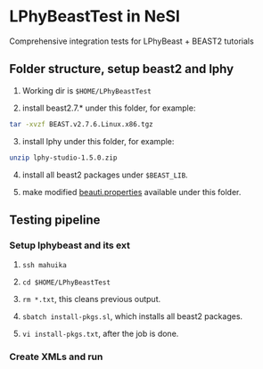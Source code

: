 # LPhyBeastTest in NeSI

Comprehensive integration tests for LPhyBeast + BEAST2 tutorials

## Folder structure, setup beast2 and lphy

1. Working dir is `$HOME/LPhyBeastTest`

2. install beast2.7.* under this folder, for example:

```bash
tar -xvzf BEAST.v2.7.6.Linux.x86.tgz
```

3. install lphy under this folder, for example:

```bash
unzip lphy-studio-1.5.0.zip
```

4. install all beast2 packages under `$BEAST_LIB`.

5. make modified [beauti.properties](./beauti.properties) available under this folder.


## Testing pipeline

### Setup lphybeast and its ext

1. `ssh mahuika`

2. `cd $HOME/LPhyBeastTest`

3. `rm *.txt`, this cleans previous output.

4. `sbatch install-pkgs.sl`, which installs all beast2 packages.

5. `vi install-pkgs.txt`, after the job is done.

### Create XMLs and run



